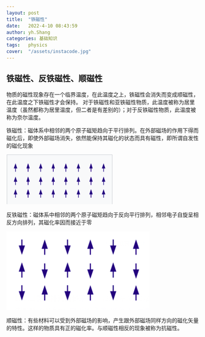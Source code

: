 ```yaml
---
layout: post
title:  "铁磁性"
date:   2022-4-10 08:43:59
author: yh.Shang
categories: 基础知识
tags:	physics
cover:  "/assets/instacode.jpg"
---
```


## 铁磁性、反铁磁性、顺磁性
物质的磁性现象存在一个临界温度，在此温度之上，铁磁性会消失而变成顺磁性，在此温度之下铁磁性才会保持。
对于铁磁性和亚铁磁性物质，此温度被称为居里温度（虽然都称为居里温度，但二者是有差别的）；对于反铁磁性物质，此温度被称为奈尔温度。

铁磁性：磁体系中相邻的两个原子磁矩趋向于平行排列。在外部磁场的作用下得而磁化后，即使外部磁场消失，依然能保持其磁化的状态而具有磁性，即所谓自发性的磁化现象

![铁磁性](/assets/铁磁性.jpg "铁磁性")

反铁磁性：磁体系中相邻的两个原子磁矩趋向于反向平行排列，相邻电子自旋呈相反方向排列，其磁化率因而接近于零

![反铁磁性](/assets/反铁磁性.jpg "反铁磁性")

顺磁性：有些材料可以受到外部磁场的影响，产生跟外部磁场同样方向的磁化矢量的特性。这样的物质具有正的磁化率。与顺磁性相反的现象被称为抗磁性。







